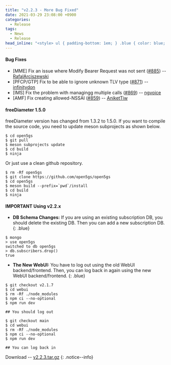 ```yaml
---
title: "v2.2.3 - More Bug Fixed"
date: 2021-03-29 23:08:00 +0900
categories:
  - Release
tags:
  - News
  - Release
head_inline: "<style> ul { padding-bottom: 1em; } .blue { color: blue; }</style>"
---
```


#### Bug Fixes
- [MME] Fix an issue where Modify Bearer Request was not sent ([#885](https://github.com/open5gs/open5gs/issues/885)) -- [RafalArciszewski](https://github.com/RafalArciszewski) 
- [PFCP/GTP] Fix to be able to ignore unknown TLV type ([#871](https://github.com/open5gs/open5gs/issues/871)) -- [infinitydon](https://github.com/infinitydon) 
- [IMS] Fix the problem with managingg multiple calls ([#869](https://github.com/open5gs/open5gs/issues/869)) -- [ngvoice](https://github.com/ngvoice) 
- [AMF] Fix creating allowed-NSSAI ([#859](https://github.com/open5gs/open5gs/issues/859)) -- [AniketTiw](https://github.com/AniketTiw) 

#### freeDiameter 1.5.0

freeDiameter version has changed from 1.3.2 to 1.5.0. If you want to compile the source code, you need to update meson subprojects as shown below.

```
$ cd open5gs
$ git pull
$ meson subprojects update
$ cd build
$ ninja
```

Or just use a clean github repository.

```
$ rm -Rf open5gs
$ git clone https://github.com/open5gs/open5gs
$ cd open5gs
$ meson build --prefix=`pwd`/install
$ cd build
$ ninja
```

#### IMPORTANT Using v2.2.x

- **DB Schema Changes:** If you are using an existing subscription DB, you should delete the existing DB. Then you can add a new subscription DB.
{: .blue}
```
$ mongo
> use open5gs
switched to db open5gs
> db.subscribers.drop()
true
```

- **The New WebUI:** You have to log out using the old WebUI backend/frontend. Then, you can log back in again using the new WebUI backend/frontend.
{: .blue}
```
$ git checkout v2.1.7
$ cd webui
$ rm -Rf ./node_modules
$ npm ci --no-optional
$ npm run dev

## You should log out

$ git checkout main
$ cd webui
$ rm -Rf ./node_modules
$ npm ci --no-optional
$ npm run dev

## You can log back in
```

Download -- [v2.2.3.tar.gz](https://github.com/open5gs/open5gs/archive/v2.2.3.tar.gz)
{: .notice--info}
